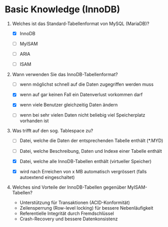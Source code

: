 # Basic Knowledge (InnoDB)
1.  Welches ist das Standard-Tabellenformat von MySQL (MariaDB)?

    - [x] InnoDB

    - [ ] MyISAM

    - [ ] ARIA

    - [ ] ISAM

2.  Wann verwenden Sie das InnoDB-Tabellenformat?

    - [ ] wenn möglichst schnell auf die Daten zugegriffen werden muss

    - [x] wenn auf gar keinen Fall ein Datenverlust vorkommen darf

    - [x] wenn viele Benutzer gleichzeitig Daten ändern

    - [ ] wenn bei sehr vielen Daten nicht beliebig viel Speicherplatz vorhanden ist

3.  Was trifft auf den sog. Tablespace zu?

    - [ ] Datei, welche die Daten der entsprechenden Tabelle enthält (\*.MYD)

    - [ ] Datei, welche Beschreibung, Daten und Indexe einer Tabelle enthält

    - [x] Datei, welche alle InnoDB-Tabellen enthält (virtueller Speicher)

    - [x] wird nach Erreichen von x MB automatisch vergrössert (falls autoextend eingeschaltet)

4.  Welches sind Vorteile der InnoDB-Tabellen gegenüber MyISAM-Tabellen?

    - Unterstützung für Transaktionen (ACID-Konformität)
    - Zeilensperrung (Row-level locking) für bessere Nebenläufigkeit
    - Referentielle Integrität durch Fremdschlüssel
    - Crash-Recovery und bessere Datenkonsistenz
